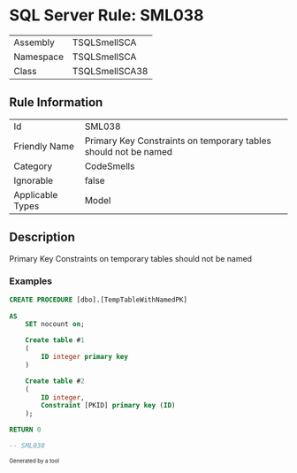 ﻿# SQL Server Rule: SML038
  
|    |    |
|----|----|
| Assembly | TSQLSmellSCA |
| Namespace | TSQLSmellSCA |
| Class | TSQLSmellSCA38 |
  
## Rule Information
  
|    |    |
|----|----|
| Id | SML038 |
| Friendly Name | Primary Key Constraints on temporary tables should not be named |
| Category | CodeSmells |
| Ignorable | false |
| Applicable Types | Model  |
  
## Description
  
Primary Key Constraints on temporary tables should not be named
  
### Examples
  
```sql
CREATE PROCEDURE [dbo].[TempTableWithNamedPK]
	
AS
	SET nocount on;

	Create table #1
	(
		ID integer primary key
	)

	Create table #2
	(
		ID integer,
		Constraint [PKID] primary key (ID)
	);

RETURN 0

-- SML038
```
  
<sub><sup>Generated by a tool</sup></sub>
